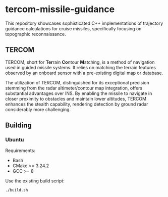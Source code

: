 # tercom-missile-guidance

This repository showcases sophisticated C++ implementations of trajectory guidance calculations for cruise missiles, specifically focusing on topographic reconnaissance.

## TERCOM

TERCOM, short for **Ter**rain **Co**ntour **M**atching, is a method of navigation used in guided missile systems. It relies on matching the terrain features observed by an onboard sensor with a pre-existing digital map or database.

The utilization of TERCOM, distinguished for its exceptional precision stemming from the radar altimeter/contour map integration, offers substantial advantages over INS. By enabling the missile to navigate in closer proximity to obstacles and maintain lower altitudes, TERCOM enhances the stealth capability, rendering detection by ground radar considerably more challenging.

## Building

### Ubuntu

Requirements:

-   Bash
-   CMake >= 3.24.2
-   GCC >= 8

Use the existing build script:

```bash
./build.sh
```
